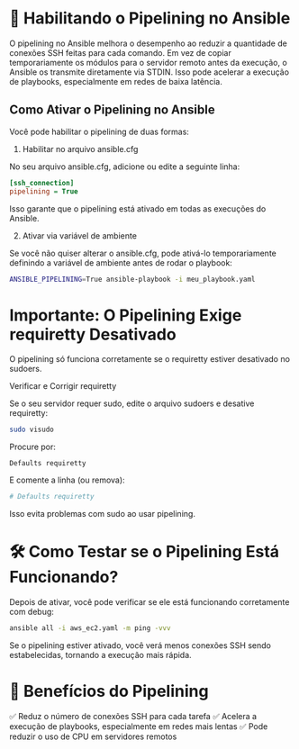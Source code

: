 # 🚀 Habilitando o Pipelining no Ansible

O pipelining no Ansible melhora o desempenho ao reduzir a quantidade de conexões SSH feitas para cada comando. Em vez de copiar temporariamente os módulos para o servidor remoto antes da execução, o Ansible os transmite diretamente via STDIN. Isso pode acelerar a execução de playbooks, especialmente em redes de baixa latência.

## Como Ativar o Pipelining no Ansible

Você pode habilitar o pipelining de duas formas:

1. Habilitar no arquivo ansible.cfg

No seu arquivo ansible.cfg, adicione ou edite a seguinte linha:

```ini
[ssh_connection]
pipelining = True
```

Isso garante que o pipelining está ativado em todas as execuções do Ansible.

2. Ativar via variável de ambiente

Se você não quiser alterar o ansible.cfg, pode ativá-lo temporariamente definindo a variável de ambiente antes de rodar o playbook:

```bash
ANSIBLE_PIPELINING=True ansible-playbook -i meu_playbook.yaml
```

#  Importante: O Pipelining Exige requiretty Desativado

O pipelining só funciona corretamente se o requiretty estiver desativado no sudoers.

Verificar e Corrigir requiretty

Se o seu servidor requer sudo, edite o arquivo sudoers e desative requiretty:
```bash
sudo visudo
```

Procure por:
```
Defaults requiretty
```

E comente a linha (ou remova):
```bash
# Defaults requiretty
```

Isso evita problemas com sudo ao usar pipelining.

# 🛠 Como Testar se o Pipelining Está Funcionando?

Depois de ativar, você pode verificar se ele está funcionando corretamente com debug:

```bash
ansible all -i aws_ec2.yaml -m ping -vvv
```

Se o pipelining estiver ativado, você verá menos conexões SSH sendo estabelecidas, tornando a execução mais rápida.

# 🎯 Benefícios do Pipelining

✅ Reduz o número de conexões SSH para cada tarefa
✅ Acelera a execução de playbooks, especialmente em redes mais lentas
✅ Pode reduzir o uso de CPU em servidores remotos
